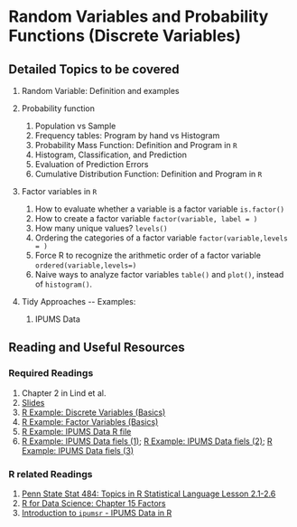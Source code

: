 # Random Variables and Probability Functions (Discrete Variables)

## Detailed Topics to be covered

1. Random Variable: Definition and examples

2. Probability function

    1. Population vs Sample
    2. Frequency tables: Program by hand vs Histogram
    3. Probability Mass Function: Definition and Program in `R`
    4. Histogram, Classification, and Prediction
    5. Evaluation of Prediction Errors
    6. Cumulative Distribution Function: Definition and Program in `R`
    
3. Factor variables in `R`

    1. How to evaluate whether a variable is a factor variable `is.factor()`
    2. How to create a factor variable `factor(variable, label = )`
    3. How many unique values? `levels()`
    4. Ordering the categories of a factor variable `factor(variable,levels = )`
    5. Force R to recognize the arithmetic order of a factor variable `ordered(variable,levels=)`
    5. Naive ways to analyze factor variables `table()` and `plot()`, instead of `histogram()`.
    
4. Tidy Approaches -- Examples:

    1. IPUMS Data

## Reading and Useful Resources

### Required Readings

1. Chapter 2 in Lind et al. 
2. [Slides](../lecture/univariate_statistics_rv01.pdf)
3. [R Example: Discrete Variables (Basics)](../lecture/examples/discrete_variable_basics.R)
4. [R Example: Factor Variables (Basics)](../lecture/examples/discrete_variable_factor_basics.R)
5. [R Example: IPUMS Data R file](../lecture/examples/discrete_variable_factor_examples.R)
6. [R Example: IPUMS Data fiels (1)](../lecture/examples/cps_00019.dat); [R Example: IPUMS Data fiels (2)](../lecture/examples/cps_00019.xml); [R Example: IPUMS Data fiels (3)](../lecture/examples/cps_00019.R)

### R related Readings

1. [Penn State Stat 484: Topics in R Statistical Language Lesson 2.1-2.6](https://onlinecourses.science.psu.edu/stat484/node/210/)
2. [R for Data Science: Chapter 15 Factors](http://r4ds.had.co.nz/factors.html)
3. [Introduction to `ipumsr` - IPUMS Data in R](https://cran.r-project.org/web/packages/ipumsr/vignettes/ipums.html)

